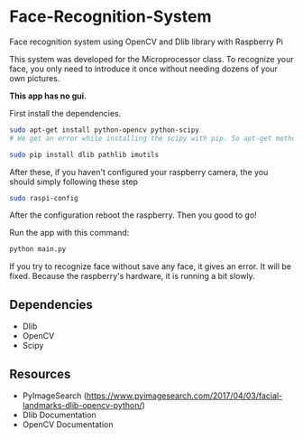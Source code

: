 # Face-Recognition-System
Face recognition system using OpenCV and Dlib library with Raspberry Pi

This system was developed for the Microprocessor class. To recognize your face, you only need to introduce it once without needing dozens of your own pictures.

**This app has no gui.**

First install the dependencies. 
```bash
sudo apt-get install python-opencv python-scipy
# We get an error while installing the scipy with pip. So apt-get method worked fine. 

sudo pip install dlib pathlib imutils 
```

After these, if you haven't configured your raspberry camera, the you should simply following these step
```bash
sudo raspi-config
```


After the configuration reboot the raspberry. Then you good to go!

Run the app with this command:
```bash
python main.py
```

If you try to recognize face without save any face, it gives an error. It will be fixed.
Because the raspberry's hardware, it is running a bit slowly. 

## Dependencies
- Dlib
- OpenCV
- Scipy


## Resources 
- PyImageSearch (https://www.pyimagesearch.com/2017/04/03/facial-landmarks-dlib-opencv-python/)
- Dlib Documentation
- OpenCV Documentation
